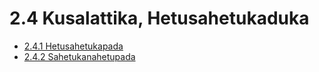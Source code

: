 

# 2.4 Kusalattika, Hetusahetukaduka

* [2.4.1 Hetusahetukapada](2.4/2.4.1.md)
* [2.4.2 Sahetukanahetupada](2.4/2.4.2.md)



